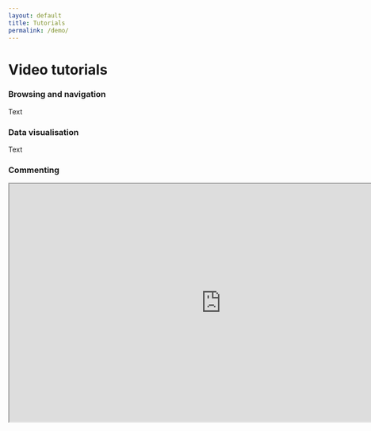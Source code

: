 ```yaml
---
layout: default
title: Tutorials
permalink: /demo/
---
```


# Video tutorials

### Browsing and navigation

Text

### Data visualisation

Text

### Commenting

<iframe width="853" height="480"
src="https://www.youtube.com/embed/4kYkC9DoCow?rel=0&amp;modestbranding=0">
</iframe>




